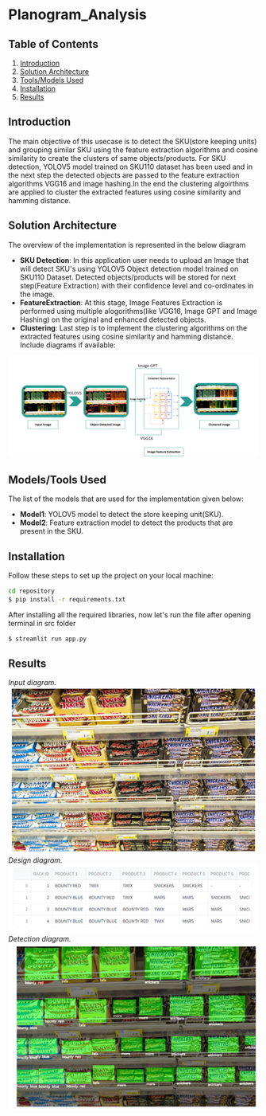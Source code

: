 # Planogram_Analysis

## Table of Contents

1. [Introduction](#introduction)
2. [Solution Architecture](#solution-architecture)
3. [Tools/Models Used](#toolsmodels-used)
4. [Installation](#installation)
5. [Results](#results)

## Introduction

The main objective of this usecase is to detect the SKU(store keeping units) and grouping similar SKU using the feature extraction algorithms and cosine similarity to create the clusters of same objects/products. For SKU detection, YOLOV5 model trained on SKU110 dataset has been used and in the next step the detected objects are passed to the feature extraction algorithms VGG16 and image hashing.In the end the clustering algoirthms are applied to cluster the extracted features using cosine similarity and hamming distance.

## Solution Architecture

The overview of the implementation is represented in the below diagram

- **SKU Detection**: In this application user needs to upload an Image that will detect SKU's using YOLOV5 Object detection model trained on SKU110 Dataset. Detected objects/products will be stored for next step(Feature Extraction) with their confidence level and co-ordinates in the image.
- **FeatureExtraction**: At this stage, Image Features Extraction is performed using multiple alogorithms(like VGG16, Image GPT and Image Hashing) on the original and enhanced detected objects.
- **Clustering**: Last step is to implement the clustering algorithms on the extracted features using cosine similarity and hamming distance.
Include diagrams if available:

![Architecture Diagram](architecture_diagram.png)


## Models/Tools Used

The list of the models that are used for the implementation given below:

- **Model1**: YOLOV5 model to detect the store keeping unit(SKU).
- **Model2**: Feature extraction model to detect the products that are present in the SKU.


## Installation

Follow these steps to set up the project on your local machine:

```bash
cd repository
$ pip install -r requirements.txt

``` 
After installing all the required libraries, now let's run the file after opening terminal in src folder
```bash
$ streamlit run app.py
```
## Results
*Input diagram.*
![Input image](Input.png)
*Design diagram.*
![Design image](Design.png)
*Detection diagram.*
![Detection image](Detection_Result.png)

